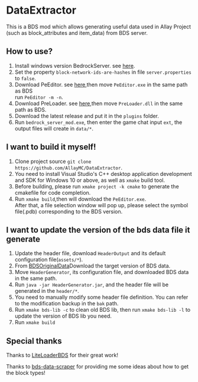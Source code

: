 # DataExtractor

This is a BDS mod which allows generating useful data used in Allay Project  
(such as block_attributes and item_data) from BDS server.

## How to use?
1. Install windows version BedrockServer. see [here](https://www.minecraft.net/en-us/download/server/bedrock).
2. Set the property `block-network-ids-are-hashes` in file `server.properties` to `false`.
3. Download PeEditor. see [here](https://github.com/LiteLDev/PeEditor),then move `PeEditor.exe` in the same path as BDS  
run `PeEditor -m -n`.
4. Download PreLoader. see [here](https://github.com/LiteLDev/PreLoader),then move `PreLoader.dll` in the same path as BDS.
5. Download the latest release and put it in the `plugins` folder.
6. Run `bedrock_server_mod.exe`, then enter the game chat input `ext`, the output files will create in `data/*`.

## I want to build it myself!
1. Clone project source `git clone https://github.com/AllayMC/DataExtractor`.
2. You need to install Visual Studio's C++ desktop application development and SDK for Windows 10 or above, as well as `xmake` build tool.
3. Before building, please run `xmake project -k cmake` to generate the cmakefile for code completion.
4. Run `xmake build`,then will download the `PeEditor.exe`.  
After that, a file selection window will pop up, please select the symbol file(.pdb) corresponding to the BDS version.

## I want to update the version of the bds data file it generate
1. Update the header file, download `HeaderOutput` and its default configuration file(`assets/*`).
2. From [BDSOriginalData](https://github.com/LiteLDev/BDSOriginalData)Download the target version of BDS data.
3. Move `HeaderGenerator`, its configuration file, and downloaded BDS data in the same path.
4. Run `java -jar HeaderGenerator.jar`, and the header file will be generated in the `header/*`.
5. You need to manually modify some header file definition. You can refer to the modification backup in the `bak` path.
6. Run `xmake bds-lib -c` to clean old BDS lib, then run `xmake bds-lib -l` to update the version of BDS lib you need.
7. Run `xmake build`

## Special thanks

Thanks to [LiteLoaderBDS](https://github.com/LiteLDev/LiteLoaderBDS) for their great work!

Thanks to [bds-data-scraper](https://github.com/Creeperface01/bds-data-scraper) for providing me some ideas about how to get the block types!

